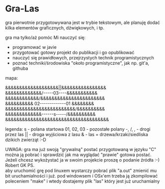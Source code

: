 # Gra-Las
gra pierwotnie przygotowywana jest w trybie tekstowym, ale planuję dodać kilka elementów graficznych, dźwiękowych, i tp. 

gra ma tylko/aż pomóc Mi nauczyć się: 
- programować w javie 
- przygotować gotowy projekt do publikacji i go opublikować 
- nauczyć się prawidłowych, przejrzystych technik programistycznych 
- poznać techniki/środowiska "około programistyczne", jak np. git'a, githuba 

mapa: 

&&&&&&&&&&&&&&&&&&&||&&&&&&&&&&&&&&&&</br>
&&&&&&&&&&&&&/-----03----\&&&&&&&&&&&</br>
&&&&&&&&&&&&/&&&&&&&&&&&&&\&&&&&&&&&&</br>
&&&&&&&&&& 02-------------01 &&&&&&&&</br>
&&&&&&&&&&&&\&&&&&&&&&&&&&/&&&&&&&&&&</br>
&&&&&&&&&&&&&\------s-----/&&&&&&&&&&</br>
&&&&&&&&&&&&&&&&&&&&&&&&&&&&&&&&&&&&&</br>

legenda: 
s           - polana startowa 
01, 02, 03  - pozostałe polany 
-, /, \,    - drogi przez las 
||          - droga wyjściowa z lasu 
&           - las = drzewa/krzaki/siedliska dzikich zwierząt :-D 



UWAGA: 
gra ma już swoją "grywalną" postać przygotowaną w języku "C" 
można ją pobrać i sprawdzić jak ma wyglądać "prawie" gotowa postać.
Jeżeli chcesz wykożystać ja w swoim projekcie proszę o podanie źródła :-) 
Robert GK 
PS.  
aby uruchomić grę pod linuxem wystarczy pobrać plik "a.out" zmienić mu bit uruchamialności i już. 
pod windowsem i OSx'em trzeba ją zkompilować poleceniem "make" i wtedy dostajemy plik "las" który jest już uruchamialny 
